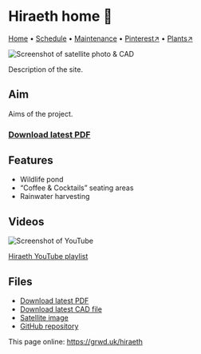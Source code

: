 # Hiraeth home 🏡

[Home](https://grwd.uk/hiraeth/) • [Schedule](https://grwd.uk/hiraeth/schedule) • [Maintenance](https://grwd.uk/hiraeth/management) • [Pinterest↗](https://pinterest.co.uk/NatureWorksGarden/hiraeth) • [Plants↗](https://bit.ly/hiraeth-plants)

![Screenshot of satellite photo & CAD](https://res.cloudinary.com/growdigital/image/upload/w_320/v1675540050/hiraeth/satellite-169.jpg)

Description of the site.

## Aim

Aims of the project.

### [Download latest PDF](https://github.com/growdigital/hiraeth/raw/main/hiraeth.pdf)

## Features

* Wildlife pond
* “Coffee & Cocktails” seating areas
* Rainwater harvesting

## Videos

![Screenshot of YouTube](https://res.cloudinary.com/growdigital/image/upload/w_320/v1638362351/clifftop/clifftop-livestream.jpg)

[Hiraeth YouTube playlist](https://bit.ly/hiraeth-playlist)

## Files

* [Download latest PDF](https://github.com/growdigital/hiraeth/raw/main/hiraeth.pdf)
* [Download latest CAD file](https://downgit.github.io/#/home?url=https://github.com/growdigital/hiraeth/blob/main/hiraeth.dxf)
* [Satellite image](https://github.com/growdigital/hiraeth/raw/main/satellite.jpg)
* [GitHub repository](https://github.com/growdigital/hiraeth)

This page online: <https://grwd.uk/hiraeth>
